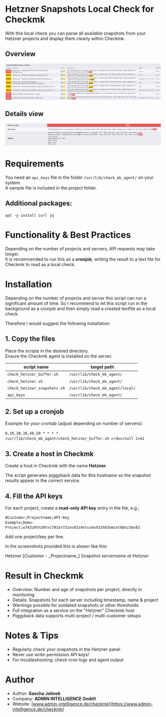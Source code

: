 # Hetzner Snapshots Local Check for Checkmk

With this local check you can parse all available snapshots from your Hetzner projects and display them clearly within Checkmk.

## Overview

![Hetzner Snapshots](hetzner_snapshots.png)

## Details view

![Hetzner Snapshots Details](hetzner_snapshot_details.png)

# Requirements

You need an `api_keys` file in the folder `/usr/lib/check_mk_agent/` on your system.  
A sample file is included in the project folder.

## Additional packages:

```
apt -y install curl jq
```

# Functionality & Best Practices

Depending on the number of projects and servers, API requests may take longer.  
It is recommended to run this as a **cronjob**, writing the result to a text file for Checkmk to read as a local check.

# Installation

Depending on the number of projects and server this script can run a significant amount of time. So I recommend to let this script run in the background as a cronjob and then simply read a created textfile as a local check.

Therefore I would suggest the following installation:

## 1\. Copy the files

Place the scripts in the desired directory.  
Ensure the Checkmk agent is installed on the server.

| script name | target path |
| --- | --- |
| `check_hetzner_buffer.sh` | `/usr/lib/check_mk_agent/` |
| `check_hetzner.sh` | `/usr/lib/check_mk_agent/` |
| `check_hetzner_snapshots.sh` | `/usr/lib/check_mk_agent/local/` |
| `api_keys` | `/usr/lib/check_mk_agent/` |

## 2\. Set up a cronjob

Example for your crontab (adjust depending on number of servers):

`0,10,20,30,40,50 * * * * /usr/lib/check_mk_agent/check_hetzner_buffer.sh >/dev/null 2>&1`

## 3\. Create a host in Checkmk

Create a host in Checkmk with the name **Hetzner**.

The script generates piggyback data for this hostname so the snapshot results appear in the correct service.

## 4\. Fill the API keys

For each project, create a **read-only API key** entry in the file, e.g.:

```
#Customer;Projectname;API-Key
Example;Demo-Project;w743z9tn39tvc793zv73znv93z4ntvzmv93zh83nmzvt08nz3mv83
```

Add one project/key per line.

In the screenshots provided this is shown like this:

Hetzner \[_Customer_ - \_Projectname\_\] Snapshot _servername at Hetzner_

# Result in Checkmk

*   Overview: Number and age of snapshots per project, directly in monitoring
*   Details: Snapshots for each server including timestamp, name & project
*   Warnings possible for outdated snapshots or other thresholds
*   Full integration as a service on the "Hetzner" Checkmk host
*   Piggyback data supports multi-project / multi-customer setups

# Notes & Tips

*   Regularly check your snapshots in the Hetzner panel
*   Never use write-permission API keys!
*   For troubleshooting: check cron logs and agent output

# Author

*   Author: **Sascha Jelinek**
*   Company: **ADMIN INTELLIGENCE GmbH**
*   Website: [www.admin-intelligence.de/checkmk](https://www.admin-intelligence.de/checkmk)